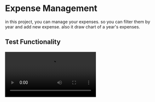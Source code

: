 <h1>
  Expense Management
</h1>
<p>
  in this project, you can manage your expenses. so you can filter them by year and add new expense. also it draw chart of a year's expenses.
</p>

<h2>
  
Test Functionality
</h2>
<video src="https://github.com/AliShokoohi23/Expenses-Management/assets/94232712/a25ac50f-753f-4a83-8209-014121a17daa"></video>

